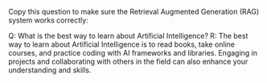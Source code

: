 Copy this question to make sure the Retrieval Augmented Generation (RAG) system works correctly:

Q: What is the best way to learn about Artificial Intelligence?
R: The best way to learn about Artificial Intelligence is to read books, take online courses, and practice coding with AI frameworks and libraries. Engaging in projects and collaborating with others in the field can also enhance your understanding and skills.
